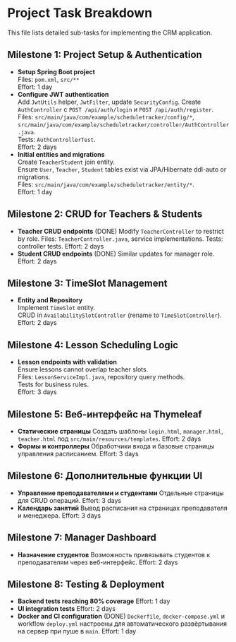 # Project Task Breakdown

This file lists detailed sub-tasks for implementing the CRM application.

## Milestone 1: Project Setup & Authentication
- **Setup Spring Boot project**  
  Files: `pom.xml`, `src/**`  
  Effort: 1 day
- **Configure JWT authentication**  
  Add `JwtUtils` helper, `JwtFilter`, update `SecurityConfig`.
  Create `AuthController` с `POST /api/auth/login` и `POST /api/auth/register`.
  Files: `src/main/java/com/example/scheduletracker/config/*`, `src/main/java/com/example/scheduletracker/controller/AuthController.java`.  
  Tests: `AuthControllerTest`.  
  Effort: 2 days
- **Initial entities and migrations**  
  Create `TeacherStudent` join entity.  
  Ensure `User`, `Teacher`, `Student` tables exist via JPA/Hibernate ddl-auto or migrations.  
  Files: `src/main/java/com/example/scheduletracker/entity/*`.  
  Effort: 1 day

## Milestone 2: CRUD for Teachers & Students
- **Teacher CRUD endpoints** (DONE)
  Modify `TeacherController` to restrict by role.
  Files: `TeacherController.java`, service implementations.
  Tests: controller tests.
  Effort: 2 days
- **Student CRUD endpoints** (DONE)
  Similar updates for manager role.
  Effort: 2 days

## Milestone 3: TimeSlot Management
- **Entity and Repository**  
  Implement `TimeSlot` entity.  
  CRUD in `AvailabilitySlotController` (rename to `TimeSlotController`).  
  Effort: 2 days

## Milestone 4: Lesson Scheduling Logic
- **Lesson endpoints with validation**  
  Ensure lessons cannot overlap teacher slots.  
  Files: `LessonServiceImpl.java`, repository query methods.  
  Tests for business rules.  
  Effort: 3 days

## Milestone 5: Веб-интерфейс на Thymeleaf
- **Статические страницы**
  Создать шаблоны `login.html`, `manager.html`, `teacher.html` под `src/main/resources/templates`.
  Effort: 2 days
- **Формы и контроллеры**
  Обработчики входа и базовые страницы управления расписанием.
  Effort: 3 days

## Milestone 6: Дополнительные функции UI
- **Управление преподавателями и студентами**
  Отдельные страницы для CRUD операций.
  Effort: 3 days
- **Календарь занятий**
  Вывод расписания на страницах преподавателя и менеджера.
  Effort: 3 days

## Milestone 7: Manager Dashboard
- **Назначение студентов**
  Возможность привязывать студентов к преподавателям через веб-интерфейс.
  Effort: 2 days

## Milestone 8: Testing & Deployment
- **Backend tests reaching 80% coverage**
  Effort: 1 day
- **UI integration tests**
  Effort: 2 days
- **Docker and CI configuration** (DONE)
  `Dockerfile`, `docker-compose.yml` и workflow `deploy.yml` настроены для
  автоматического развёртывания на сервер при пуше в `main`.
  Effort: 1 day

